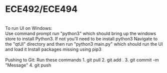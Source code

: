 # ECE492/ECE494
<br/>
To run UI on Windows: <br/>
Use command prompt
run "python3" which should bring up the windows store to install Python3. If not you'll need to be install python3
Navigate to the "qtUI" directory and then  run "python3 main.py" which should run the UI and load it
Install packages missing using pip3

<br/>
<br/>
Pushing to Git:
Run these commands
1. git pull
2. git add .
3. git commit -m "Message"
4. git push
